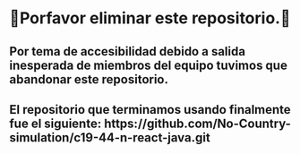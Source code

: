  <h1>🚩Porfavor eliminar este repositorio.🚩</h1>
<h2>Por tema de accesibilidad debido a salida inesperada de miembros del equipo tuvimos que abandonar este repositorio.</h2>
<h2>El repositorio que terminamos usando finalmente fue el siguiente: https://github.com/No-Country-simulation/c19-44-n-react-java.git</h2>

